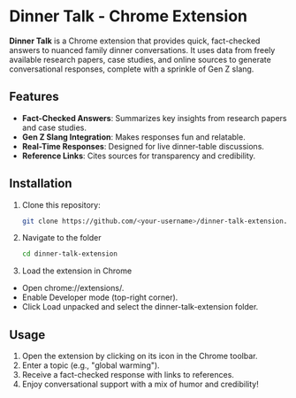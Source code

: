 # Dinner Talk - Chrome Extension

**Dinner Talk** is a Chrome extension that provides quick, fact-checked answers to nuanced family dinner conversations. It uses data from freely available research papers, case studies, and online sources to generate conversational responses, complete with a sprinkle of Gen Z slang.

## Features
- **Fact-Checked Answers**: Summarizes key insights from research papers and case studies.
- **Gen Z Slang Integration**: Makes responses fun and relatable.
- **Real-Time Responses**: Designed for live dinner-table discussions.
- **Reference Links**: Cites sources for transparency and credibility.

## Installation
1. Clone this repository:
   ```bash
   git clone https://github.com/<your-username>/dinner-talk-extension.git

2. Navigate to the folder
    ```bash
    cd dinner-talk-extension

3. Load the extension in Chrome
- Open chrome://extensions/.
- Enable Developer mode (top-right corner).
- Click Load unpacked and select the dinner-talk-extension folder.

## Usage
1. Open the extension by clicking on its icon in the Chrome toolbar.
2. Enter a topic (e.g., "global warming").
3. Receive a fact-checked response with links to references.
4. Enjoy conversational support with a mix of humor and credibility!